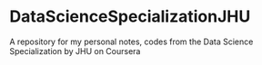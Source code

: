 # DataScienceSpecializationJHU
A repository for my personal notes, codes from the Data Science Specialization by JHU on Coursera
